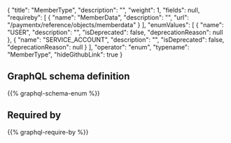 {
  "title": "MemberType",
  "description": "",
  "weight": 1,
  "fields": null,
  "requireby": [
    {
      "name": "MemberData",
      "description": "",
      "url": "/paymentx/reference/objects/memberdata"
    }
  ],
  "enumValues": [
    {
      "name": "USER",
      "description": "",
      "isDeprecated": false,
      "deprecationReason": null
    },
    {
      "name": "SERVICE_ACCOUNT",
      "description": "",
      "isDeprecated": false,
      "deprecationReason": null
    }
  ],
  "operator": "enum",
  "typename": "MemberType",
  "hideGithubLink": true
}
## GraphQL schema definition

{{% graphql-schema-enum %}}

## Required by

{{% graphql-require-by %}}

